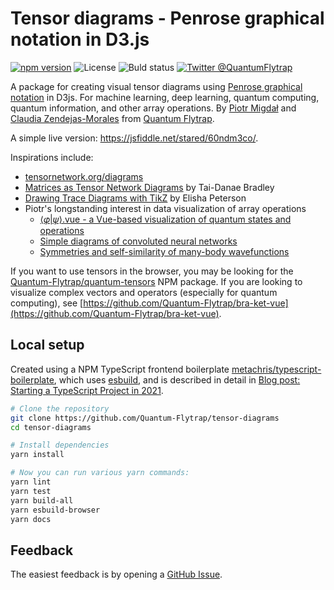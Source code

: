 # Tensor diagrams - Penrose graphical notation in D3.js

[![npm version](https://badge.fury.io/js/tensor-diagrams.svg)](https://badge.fury.io/js/tensor-diagrams)
![License](https://img.shields.io/npm/l/tensor-diagrams)
![Buld status](https://github.com/Quantum-Flytrap/tensor-diagrams/actions/workflows/lint-and-test.yml/badge.svg)
[![Twitter @QuantumFlytrap](https://img.shields.io/twitter/follow/QuantumFlytrap)](https://twitter.com/QuantumFlytrap)

A package for creating visual tensor diagrams using [Penrose graphical notation](https://en.wikipedia.org/wiki/Penrose_graphical_notation) in D3js. For machine learning, deep learning, quantum computing, quantum information, and other array operations. By [Piotr Migdał](https://p.migdal.pl/) and [Claudia Zendejas-Morales](https://claudiazm.xyz/) from [Quantum Flytrap](https://quantumflytrap.com/).  

A simple live version: https://jsfiddle.net/stared/60ndm3co/.

Inspirations include:

* [tensornetwork.org/diagrams](http://tensornetwork.org/diagrams/)
* [Matrices as Tensor Network Diagrams](https://www.math3ma.com/blog/matrices-as-tensor-network-diagrams) by Tai-Danae Bradley
* [Drawing Trace Diagrams with TikZ](http://elishapeterson.wikidot.com/tikz:diagrams) by Elisha Peterson
* Piotr's longstanding interest in data visualization of array operations
  * [⟨𝜑|𝜓⟩.vue - a Vue-based visualization of quantum states and operations](https://github.com/Quantum-Flytrap/bra-ket-vue)
  * [Simple diagrams of convoluted neural networks](https://p.migdal.pl/2018/09/15/simple-diagrams-deep-learning.html)
  * [Symmetries and self-similarity of many-body wavefunctions](https://arxiv.org/abs/1412.6796)

If you want to use tensors in the browser, you may be looking for the [Quantum-Flytrap/quantum-tensors](https://github.com/Quantum-Flytrap/quantum-tensors) NPM package. If you are looking to visualize complex vectors and operators (especially for quantum computing), see [https://github.com/Quantum-Flytrap/bra-ket-vue](https://github.com/Quantum-Flytrap/bra-ket-vue).

## Local setup

Created using a NPM TypeScript frontend boilerplate [metachris/typescript-boilerplate](https://github.com/metachris/typescript-boilerplate/), which uses [esbuild](https://esbuild.github.io/), and is described in detail in [Blog post: Starting a TypeScript Project in 2021](https://www.metachris.com/2021/03/bootstrapping-a-typescript-node.js-project/).

```bash
# Clone the repository
git clone https://github.com/Quantum-Flytrap/tensor-diagrams
cd tensor-diagrams

# Install dependencies
yarn install

# Now you can run various yarn commands:
yarn lint
yarn test
yarn build-all
yarn esbuild-browser
yarn docs
```


## Feedback

The easiest feedback is by opening a [GitHub Issue](https://github.com/Quantum-Flytrap/tensor-diagrams/issues).
